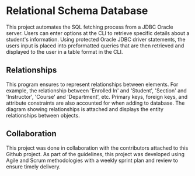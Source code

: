 # Relational Schema Database
This project automates the SQL fetching process from a JDBC Oracle server. Users can enter options at the CLI to retrieve specific details about a student's information. 
Using protected Oracle JDBC driver statements, the users input is placed into preformatted queries that are then retrieved and displayed to the user in a table format in the CLI.
## Relationships
This program ensures to represent relationships between elements. For example, the relationship between 'Enrolled In' and 'Student', 'Section' and 'Instructor', 'Course' and 
'Department', etc. Primary keys, foreign keys, and attribute constraints are also accounted for when adding to database.
The diagram showing relationships is attached and displays the entity relationships between objects.

## Collaboration
This project was done in collaboration with the contributors attached to this Github project. As part of the guidelines, this project was developed using Agile and Scrum methodologies with a weekly sprint plan and review to ensure timely delivery.

